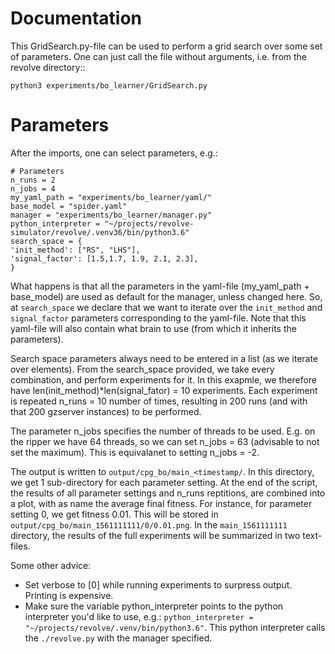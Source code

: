 
# Documentation

This GridSearch.py-file can be used to perform a grid search over some set of parameters. One can just call the file without arguments, i.e. from the revolve directory::

`python3 experiments/bo_learner/GridSearch.py`

# Parameters
After the imports, one can select parameters, e.g.:
```
# Parameters  
n_runs = 2  
n_jobs = 4  
my_yaml_path = "experiments/bo_learner/yaml/"  
base_model = "spider.yaml"  
manager = "experiments/bo_learner/manager.py"  
python_interpreter = "~/projects/revolve-simulator/revolve/.venv36/bin/python3.6"  
search_space = {
'init_method': ["RS", "LHS"],
'signal_factor': [1.5,1.7, 1.9, 2.1, 2.3],
}
```
  
What happens is that all the parameters in the yaml-file (my_yaml_path + base_model) are used as default for the manager, unless changed here. So, at `search_space` we declare that we want to iterate over the `init_method` and `signal_factor` parameters corresponding to the yaml-file. Note that this yaml-file will also contain what brain to use (from which it inherits the parameters).

Search space parameters always need to be entered in a list (as we iterate over elements). From the search_space provided, we take every combination, and perform experiments for it. In this exapmle, we therefore have len(init_method)*len(signal_fator) = 10 experiments. Each experiment is repeated n_runs = 10 number of times, resulting in 200 runs (and with that 200 gzserver instances) to be performed.

The parameter n_jobs specifies the number of threads to be used. E.g. on the ripper we have 64 threads, so we can set n_jobs = 63 (advisable to not set the maximum). This is equivalanet to setting n_jobs = -2.

  
The output is written to `output/cpg_bo/main_<timestamp/`. In this directory, we get 1 sub-directory for each parameter setting. At the end of the script, the results of all parameter settings and n_runs reptitions, are combined into a plot, with as name the average final fitness. For instance, for parameter setting 0, we get fitness 0.01. This will be stored in `output/cpg_bo/main_1561111111/0/0.01.png`. In the `main_1561111111` directory, the results of the full experiments will be summarized in two text-files.

Some other advice:
 - Set verbose to [0] while running experiments to surpress output. Printing is expensive.
 - Make sure the variable python_interpreter points to the python interpreter you'd like to use, e.g.: `python_interpreter = "~/projects/revolve/.venv/bin/python3.6"`. This python interpreter calls the `./revolve.py` with the manager specified.